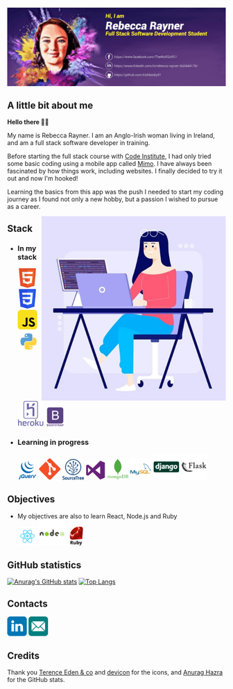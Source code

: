 ![banner](images/banner.png)

## A little bit about me 

**Hello there :wave::grinning:**

My name is Rebecca Rayner. I am an Anglo-Irish woman living in Ireland, and am a full stack software developer in training. 

Before starting the full stack course with [Code Institute](https://codeinstitute.net/), I had only tried some basic coding using a mobile app called [Mimo](https://getmimo.com/). I have always been fascinated by how things work, including websites. I finally decided to try it out and now I'm hooked!

Learning the basics from this app was the push I needed to start my coding journey as I found not only a new hobby, but a passion I wished to pursue as a career. 

<img align="right" alt="Female coder working at desk cartoon" src="images/female-coder-tiny.png" width="425" height="425" />

## Stack 

- ### **In my stack**
   <img height="45" width="45" src="https://github.com/edent/SuperTinyIcons/blob/master/images/svg/html5.svg" />  <img height="45" width="45" src="https://github.com/edent/SuperTinyIcons/blob/master/images/svg/css3.svg" />  <img height="45" width="45" src="https://github.com/edent/SuperTinyIcons/blob/master/images/svg/javascript.svg" /> <img height="50" width="50" src="https://github.com/edent/SuperTinyIcons/blob/master/images/svg/python.svg" /> <img height="60" width="60" src="https://github.com/devicons/devicon/blob/master/icons/heroku/heroku-original-wordmark.svg" /> <img height="45" width="45" src="https://github.com/devicons/devicon/blob/master/icons/bootstrap/bootstrap-plain-wordmark.svg" /> 



- ### **Learning in progress**         
   <img height="45" width="45" src="https://github.com/devicons/devicon/blob/master/icons/jquery/jquery-plain-wordmark.svg" />    <img height="50" width="50" src="https://github.com/devicons/devicon/blob/master/icons/git/git-original.svg" /> <img height="50" width="50" src="https://github.com/devicons/devicon/blob/master/icons/sourcetree/sourcetree-original-wordmark.svg" /> <img height="45" width="45" src="https://github.com/devicons/devicon/blob/master/icons/visualstudio/visualstudio-plain.svg" /> <img height="50" width="50" src="https://github.com/devicons/devicon/blob/master/icons/mongodb/mongodb-plain-wordmark.svg" />  <img height="50" width="50" src="https://github.com/devicons/devicon/blob/master/icons/mysql/mysql-original-wordmark.svg" />  <img height="60" width="60" src="https://github.com/devicons/devicon/blob/master/icons/django/django-original.svg" /> <img height="60" width="60" src="https://github.com/devicons/devicon/blob/master/icons/flask/flask-original-wordmark.svg" /> 


## Objectives
- My objectives are also to learn React, Node.js and Ruby       
   <img height="45" width="45" src="https://github.com/edent/SuperTinyIcons/blob/master/images/svg/react.svg" />  <img height="60" width="60" src="https://github.com/devicons/devicon/blob/master/icons/nodejs/nodejs-original-wordmark.svg" /> <img height="45" width="45" src="https://github.com/devicons/devicon/blob/master/icons/ruby/ruby-original-wordmark.svg" /> 


## GitHub statistics

<!-- ![Anurag's GitHub stats](https://github-readme-stats.vercel.app/api?username=lemocla&show_icons=true&theme=tokyonight&hide=prs) [![Top Langs](https://github-readme-stats.vercel.app/api/top-langs/?username=lemocla&layout=compact&theme=tokyonight)](https://github.com/anuraghazra/github-readme-stats) -->

[![Anurag's GitHub stats](https://github-readme-stats.vercel.app/api?username=Irishbecky91&show_icons=true&theme=tokyonight&hide=prs)](https://github.com/anuraghazra/github-readme-stats) [![Top Langs](https://github-readme-stats.vercel.app/api/top-langs/?username=Irishbecky91&layout=compact&theme=tokyonight)](https://github.com/anuraghazra/github-readme-stats)

## Contacts

<div>
<a href="https://www.linkedin.com/in/rebecca-rayner-66044417b/"><img height="45" width="45" src="https://github.com/edent/SuperTinyIcons/blob/master/images/svg/linkedin.svg" /></a> <a href="mailto:rebeccacains1991@hotmail.com"><img height="45" width="45" src="https://github.com/edent/SuperTinyIcons/blob/master/images/svg/email.svg" /></a>
 </div>

## Credits

Thank you [Terence Eden & co](https://github.com/edent/SuperTinyIcons) and [devicon](https://github.com/devicons) for the icons, and [Anurag Hazra](https://github.com/anuraghazra/github-readme-stats) for the GitHub stats.
